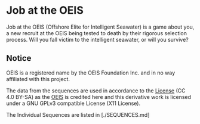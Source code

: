 # Job at the OEIS

Job at the OEIS (Offshore Elite for Intelligent Seawater) is a game about you, a new recruit at the OEIS being tested to death by their rigorous selection process. Will you fall victim to the intelligent seawater, or will you survive?

## Notice

OEIS is a registered name by the OEIS Foundation Inc. and in no way affiliated with this project.

The data from the sequences are used in accordance to the [License](https://oeis.org/LICENSE) (CC 4.0 BY-SA) as the [OEIS](https://oeis.org/) is credited here and this derivative work is licensed under a GNU GPLv3 compatible License (X11 License).

The Individual Sequences are listed in [./SEQUENCES.md]
